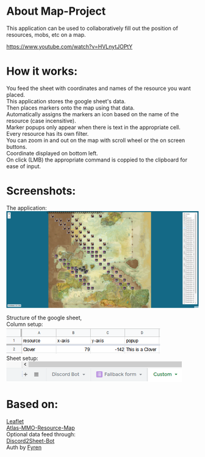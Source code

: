 # About Map-Project     
This application can be used to collaboratively fill out the position of resources, mobs, etc on a map. 


https://www.youtube.com/watch?v=HVLnytJOPtY        

# How it works:
You feed the sheet with coordinates and names of the resource you want placed.        
This application stores the google sheet's data.         
Then places markers onto the map using that data.    
Automatically assigns the markers an icon based on the name of the resource (case incensitive).     
Marker popups only appear when there is text in the appropriate cell.                 
Every resource has its own filter.       
You can zoom in and out on the map with scroll wheel or the on screen buttons.    
Coordinate displayed on bottom left.      
On click (LMB) the appropriate command is coppied to the clipboard for ease of input.

# Screenshots:               
The application:            
![](images/Screenshots/Map-Screenshot.png)              

Structure of the google sheet,  
Column setup:     
![](images/Screenshots/Gdoc-Top.png)     
Sheet setup:     
![](images/Screenshots/Gdoc-Bot.png)

# Based on:    
[Leaflet](https://leafletjs.com/)    
[Atlas-MMO-Resource-Map](https://github.com/ipepe/atlas-mmo-resources-map)     
Optional data feed through:    
[Discord2Sheet-Bot](https://github.com/hugonun/discord2sheet-bot)     
Auth by [Fyren](https://bitbucket.org/FyrenFire/)